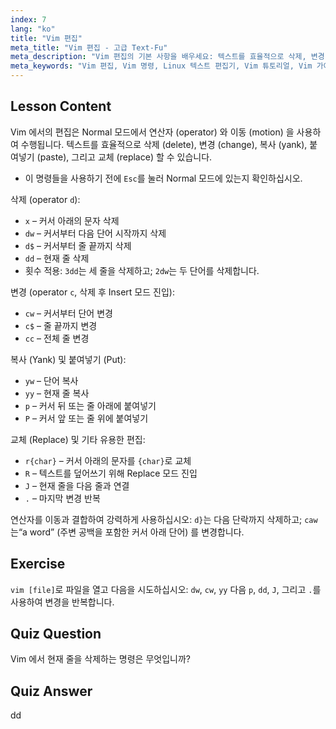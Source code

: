 ```yaml
---
index: 7
lang: "ko"
title: "Vim 편집"
meta_title: "Vim 편집 - 고급 Text-Fu"
meta_description: "Vim 편집의 기본 사항을 배우세요: 텍스트를 효율적으로 삭제, 변경, 복사, 붙여넣기. 초보자를 위한 필수 Vim 명령을 익히고 Linux 텍스트 편집 기술을 향상시키세요."
meta_keywords: "Vim 편집, Vim 명령, Linux 텍스트 편집기, Vim 튜토리얼, Vim 가이드, 초보자 Vim, dd 명령, Vim 삭제"
---
```


## Lesson Content

Vim 에서의 편집은 Normal 모드에서 연산자 (operator) 와 이동 (motion) 을 사용하여 수행됩니다. 텍스트를 효율적으로 삭제 (delete), 변경 (change), 복사 (yank), 붙여넣기 (paste), 그리고 교체 (replace) 할 수 있습니다.

- 이 명령들을 사용하기 전에 `Esc`를 눌러 Normal 모드에 있는지 확인하십시오.

삭제 (operator `d`):

- `x` – 커서 아래의 문자 삭제
- `dw` – 커서부터 다음 단어 시작까지 삭제
- `d$` – 커서부터 줄 끝까지 삭제
- `dd` – 현재 줄 삭제
- 횟수 적용: `3dd`는 세 줄을 삭제하고; `2dw`는 두 단어를 삭제합니다.

변경 (operator `c`, 삭제 후 Insert 모드 진입):

- `cw` – 커서부터 단어 변경
- `c$` – 줄 끝까지 변경
- `cc` – 전체 줄 변경

복사 (Yank) 및 붙여넣기 (Put):

- `yw` – 단어 복사
- `yy` – 현재 줄 복사
- `p` – 커서 뒤 또는 줄 아래에 붙여넣기
- `P` – 커서 앞 또는 줄 위에 붙여넣기

교체 (Replace) 및 기타 유용한 편집:

- `r{char}` – 커서 아래의 문자를 `{char}`로 교체
- `R` – 텍스트를 덮어쓰기 위해 Replace 모드 진입
- `J` – 현재 줄을 다음 줄과 연결
- `.` – 마지막 변경 반복

연산자를 이동과 결합하여 강력하게 사용하십시오: `d}`는 다음 단락까지 삭제하고; `caw`는“a word” (주변 공백을 포함한 커서 아래 단어) 를 변경합니다.

## Exercise

`vim [file]`로 파일을 열고 다음을 시도하십시오: `dw`, `cw`, `yy` 다음 `p`, `dd`, `J`, 그리고 `.`를 사용하여 변경을 반복합니다.

## Quiz Question

Vim 에서 현재 줄을 삭제하는 명령은 무엇입니까?

## Quiz Answer

dd
